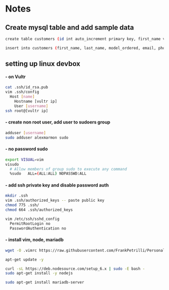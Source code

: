 # Notes

## Create mysql table and add sample data
```sh
create table customers (id int auto_increment primary key, first_name varchar(20), last_name varchar(20), model_ordered int, email varchar(255), phone varchar(25));
```
```sh
insert into customers (first_name, last_name, model_ordered, email, phone) values ('Chandler', 'Bing', 1, 'name@email.com', '1112223333'), ('Monica', 'Geller', 2, 'name@email.com', '4445556666');
```

## setting up linux devbox

#### - on Vultr
```sh
cat .ssh/id_rsa.pub
vim .ssh/config
  Host [name]
    Hostname [vultr ip]
    User [username]
ssh root@[vultr ip]
```
#### - create non root user, add user to sudoers group
```sh
adduser [username]
sudo adduser alexmarmon sudo
```

#### - no password sudo

```sh
export VISUAL=vim
visudo
  # Allow members of group sudo to execute any command
  %sudo   ALL=(ALL:ALL) NOPASSWD:ALL
```

#### - add ssh private key and disable password auth
```sh
mkdir .ssh
vim .ssh/authorized_keys -- paste public key
chmod 775 .ssh/
chmod 664 .ssh/authorized_keys

vim /etc/ssh/sshd_config
  PermitRootLogin no
  PasswordAuthentication no
```

#### - install vim, node, mariadb
```sh
wget -O .vimrc https://raw.githubusercontent.com/FrankPetrilli/PersonalProjects/master/other/vim/vimrc

apt-get update -y

curl -sL https://deb.nodesource.com/setup_6.x | sudo -E bash -
sudo apt-get install -y nodejs

sudo apt-get install mariadb-server
```




